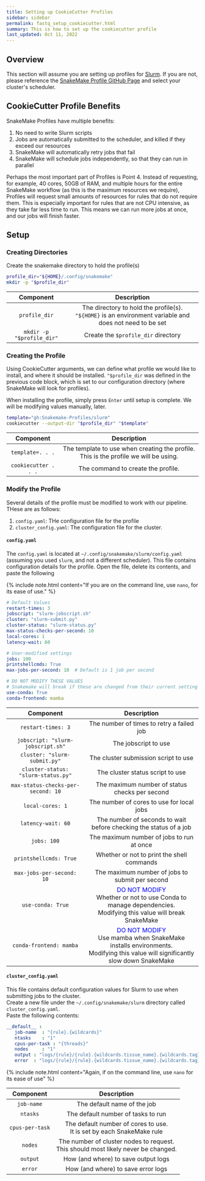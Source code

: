 ```yaml
---
title: Setting up CookieCutter Profiles
sidebar: sidebar
permalink: fastq_setup_cookiecutter.html
summary: This is how to set up the cookiecutter profile
last_updated: Oct 11, 2022
---
```


## Overview
This section will assume you are setting up profiles for [Slurm](https://slurm.schedmd.com/documentation.html). If you are not, please reference the [SnakeMake Profile GitHub Page](https://github.com/Snakemake-Profiles/doc) and select your cluster's scheduler.

## CookieCutter Profile Benefits
SnakeMake Profiles have multiple benefits:
1. No need to write Slurm scripts 
2. Jobs are automatically submitted to the scheduler, and killed if they exceed our resources 
3. SnakeMake will automatically retry jobs that fail 
4. SnakeMake will schedule jobs independently, so that they can run in parallel

Perhaps the most important part of Profiles is Point 4. Instead of requesting, for example, 40 cores, 50GB of RAM, and multiple hours for the entire SnakeMake workflow (as this is the maximum resources we require), Profiles will request small amounts of resources for rules that do not require them. This is especially important for rules that are not CPU intensive, as they take far less time to run. This means we can run more jobs at once, and our jobs will finish faster.

## Setup
### Creating Directories
Create the snakemake directory to hold the profile(s)
```bash
profile_dir="${HOME}/.config/snakemake"
mkdir -p "$profile_dir"
```

|         Component         |                                               Description                                               |
|:-------------------------:|:-------------------------------------------------------------------------------------------------------:|
|       `profile_dir`       | The directory to hold the profile(s). `"${HOME}` is an environment variable and does not need to be set |
| `mkdir -p "$profile_dir"` |                                   Create the `$profile_dir` directory                                   |

### Creating the Profile
Using CookieCutter arguments, we can define what profile we would like to install, and where it should be installed. `"$profile_dir` was defined in the previous code block, which is set to our configuration directory (where SnakeMake will look for profiles).

When installing the profile, simply press `Enter` until setup is complete. We will be modifying values manually, later.

```bash
template="gh:Snakemake-Profiles/slurm"
cookiecutter --output-dir "$profile_dir" "$template"
```

|      Component       |                                     Description                                      |
|:--------------------:|:------------------------------------------------------------------------------------:|
|   `template=. . .`   | The template to use when creating the profile. This is the profile we will be using. |
| `cookiecutter . . .` |                          The command to create the profile.                          |

### Modify the Profile
Several details of the profile must be modified to work with our pipeline. THese are as follows:
1. `config.yaml`: THe configuration file for the profile
2. `cluster_config.yaml`: The configuration file for the cluster.

#### `config.yaml`
The `config.yaml` is located at `~/.config/snakemake/slurm/config.yaml` (assuming you used `slurm`, and not a different scheduler). This file contains configuration details for the profile. Open the file, delete its contents, and paste the following

{% include note.html content="If you are on the command line, use `nano`, for its ease of use." %}

```yaml
# Default Values
restart-times: 3
jobscript: "slurm-jobscript.sh"
cluster: "slurm-submit.py"
cluster-status: "slurm-status.py"
max-status-checks-per-second: 10
local-cores: 1
latency-wait: 60

# User-modified settings
jobs: 100
printshellcmds: True
max-jobs-per-second: 10  # Default is 1 job per second

# DO NOT MODIFY THESE VALUES
# Snakemake will break if these are changed from their current setting
use-conda: True
conda-frontend: mamba
```

|              Component              |                                                                           Description                                                                            |
|:-----------------------------------:|:----------------------------------------------------------------------------------------------------------------------------------------------------------------:|
|         `restart-times: 3`          |                                                            The number of times to retry a failed job                                                             |
|  `jobscript: "slurm-jobscript.sh"`  |                                                                       The jobscript to use                                                                       |
|    `cluster: "slurm-submit.py"`     |                                                               The cluster submission script to use                                                               |
| `cluster-status: "slurm-status.py"` |                                                                 The cluster status script to use                                                                 |
| `max-status-checks-per-second: 10`  |                                                          The maximum number of status checks per second                                                          |
|          `local-cores: 1`           |                                                            The number of cores to use for local jobs                                                             |
|         `latency-wait: 60`          |                                                The number of seconds to wait before checking the status of a job                                                 |
|             `jobs: 100`             |                                                            The maximum number of jobs to run at once                                                             |
|       `printshellcmds: True`        |                                                            Whether or not to print the shell commands                                                            |
|      `max-jobs-per-second: 10`      |                                                         The maximum number of jobs to submit per second                                                          |
|          `use-conda: True`          |        <span style="color: blue">DO NOT MODIFY</span><br>Whether or not to use Conda to manage dependencies.<br>Modifying this value will break SnakeMake        |
|       `conda-frontend: mamba`       | <span style="color: blue">DO NOT MODIFY</span><br>Use mamba when SnakeMake installs environments.<br>Modifying this value will significantly slow down SnakeMake |


#### `cluster_config.yaml`
This file contains default configuration values for Slurm to use when submitting jobs to the cluster.  
Create a new file under the `~/.config/snakemake/slurm` directory called `cluster_config.yaml`.  
Paste the following contents:  
```yaml
__default__ :
   job-name  : "{rule}.{wildcards}"
   ntasks    : "1"
   cpus-per-task : "{threads}"
   nodes     : "1"
   output : "logs/{rule}/{rule}.{wildcards.tissue_name}.{wildcards.tag}.output"
   error  : "logs/{rule}/{rule}.{wildcards.tissue_name}.{wildcards.tag}.output"
```

{% include note.html content="Again, if on the command line, use `nano` for its ease of use" %}

|    Component    |                                     Description                                      |
|:---------------:|:------------------------------------------------------------------------------------:|
|   `job-name`    |                             The default name of the job                              |
|    `ntasks`     |                          The default number of tasks to run                          |
| `cpus-per-task` |       The default number of cores to use.<br>It is set by each SnakeMake rule        |
|     `nodes`     | The number of cluster nodes to request.<br>This should most likely never be changed. |
|    `output`     |                         How (and where) to save output logs                          |
|     `error`     |                          How (and where) to save error logs                          |
